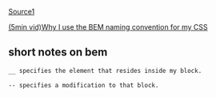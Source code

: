 [Source1](https://youtu.be/ykn4XNDwW7Q)

[(5min vid)Why I use the BEM naming convention for my CSS](https://www.youtube.com/watch?v=SLjHSVwXYq4)

## short notes on bem

```bash
__ specifies the element that resides inside my block.

-- specifies a modification to that block.
```
